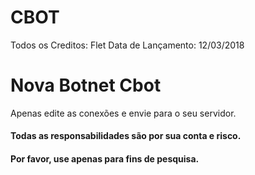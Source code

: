 # CBOT
Todos os Creditos: Flet
Data de Lançamento: 12/03/2018

# Nova Botnet Cbot
Apenas edite as conexões e envie para o seu servidor.
#### Todas as responsabilidades são por sua conta e risco.
#### Por favor, use apenas para fins de pesquisa.

